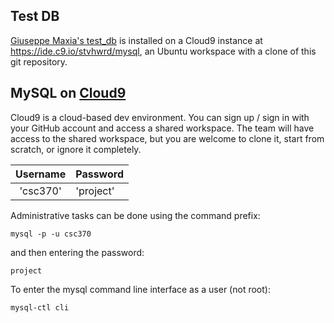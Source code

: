 Test DB
----
[Giuseppe Maxia's test_db](https://github.com/datacharmer/test_db) is installed on a Cloud9 instance at https://ide.c9.io/stvhwrd/mysql, an Ubuntu workspace with a clone of this git repository.


MySQL on [Cloud9](https://ide.c9.io/stvhwrd/mysql)
----

Cloud9 is a cloud-based dev environment.  You can sign up / sign in with your GitHub account and access a shared workspace.  The team will have access to the shared workspace, but you are welcome to clone it, start from scratch, or ignore it completely.


|Username|Password|
|:----------------:|:-------|
|'csc370'|'project'|

Administrative tasks can be done using the command prefix:

`mysql -p -u csc370`

and then entering the password:

`project`


To enter the mysql command line interface as a user (not root):

`mysql-ctl cli`
